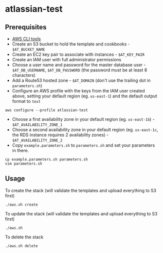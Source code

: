 # atlassian-test

## Prerequisites

- [AWS CLI tools](http://docs.aws.amazon.com/cli/latest/userguide/installing.html)
- Create an S3 bucket to hold the template and cookbooks - `$AT_BUCKET_NAME`
- Create an EC2 key pair to associate with instances - `$AT_KEY_PAIR`
- Create an IAM user with full administrator permissions
- Choose a user name and password for the master database user - `$AT_DB_USERNAME`, `$AT_DB_PASSWORD` (the password must be at least 8 characters)
- Add a Route53 hosted zone - `$AT_DOMAIN` (don't use the trailing dot in `parameters.sh`)
- Configure an AWS profile with the keys from the IAM user created above, setting your default region (eg. `us-east-1`) and the default output format to `text`

```
aws configure --profile atlassian-test
```

- Choose a first availability zone in your default region (eg. `us-east-1b`) - `$AT_AVAILABILITY_ZONE_1`
- Choose a second availability zone in your default region (eg. `us-east-1c`, the RDS instance requires 2 availability zones) - `$AT_AVAILABILITY_ZONE_2`
- Copy `example.parameters.sh` to `parameters.sh` and set your parameters in there.

```
cp example.parameters.sh parameters.sh
vim parameters.sh
```

## Usage

To create the stack (will validate the templates and upload everything to S3 first)

```
./aws.sh create
```

To update the stack (will validate the templates and upload everything to S3 first)

```
./aws.sh
```

To delete the stack

```
./aws.sh delete
```
